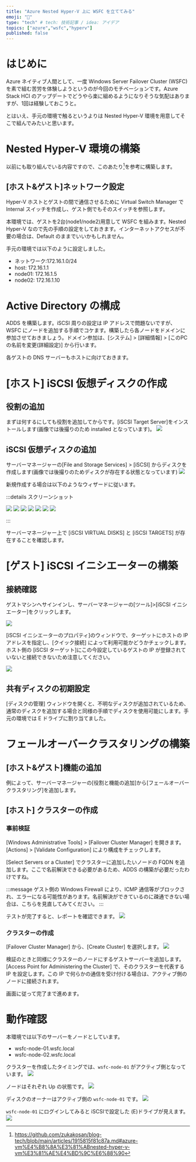 ```yaml
---
title: "Azure Nested Hyper-V 上に WSFC を立ててみる"
emoji: "📝"
type: "tech" # tech: 技術記事 / idea: アイデア
topics: ["azure","wsfc","hyperv"]
published: false
---
```


# はじめに
Azure ネイティブ人間として、一度 Windows Server Failover Cluster (WSFC)を素で組む苦労を体験しようというのが今回のモチベーションです。Azure Stack HCI のアップデートでどうやら楽に組めるようになりそうな気配はありますが、1回は経験しておこうと。

とはいえ、手元の環境で触るというよりは Nested Hyper-V 環境を用意してそこで組んでみたいと思います。

# Nested Hyper-V 環境の構築
以前にも取り組んでいる内容ですので、このあたり[^1]を参考に構築します。
[^1]:https://github.com/zukakosan/blog-tech/blob/main/articles/1915815f81c87a.md#azure-vm%E4%B8%8A%E3%81%ABnested-hyper-v-vm%E3%81%AE%E4%BD%9C%E6%88%90

## [ホスト&ゲスト]ネットワーク設定

Hyper-V ホストとゲストの間で通信させるために Virtual Switch Manager で Internal スイッチを作成し、ゲスト側でもそのスイッチを参照します。

本環境では、ゲストを2台(node1/node2)用意して WSFC を組みます。Nested Hyper-V なので先の手順の設定をしておきます。インターネットアクセスが不要の場合は、Default のままでいいかもしれません。

手元の環境では以下のように設定しました。
- ネットワーク:172.16.1.0/24
- host: 172.16.1.1
- node01: 172.16.1.5
- node02: 172.16.1.10

# Active Directory の構成
ADDS を構築します。iSCSI 周りの設定は IP アドレスで問題ないですが、WSFC にノードを追加する手順でコケます。構築したら各ノードをドメインに参加させておきましょう。ドメイン参加は、[システム] > [詳細情報] > [このPCの名前を変更(詳細設定)] から行います。

各ゲストの DNS サーバーもホストに向けておきます。

# [ホスト] iSCSI 仮想ディスクの作成

## 役割の追加
まずは何するにしても役割を追加してからです。[iSCSI Target Server]をインストールします(画像では後撮りのため installed となっています)。
![](/images/20240207-wsfc/01.png)

## iSCSI 仮想ディスクの追加
サーバーマネージャーの[File and Storage Services] > [iSCSI] からディスクを作成します(画像では後撮りのためディスクが存在する状態となっています)
![](/images/20240207-wsfc/02.png)

新規作成する場合は以下のようなウィザードに従います。

:::details スクリーンショット

![](/images/20240207-wsfc/03.png)
![](/images/20240207-wsfc/04.png)
![](/images/20240207-wsfc/05.png)
![](/images/20240207-wsfc/06.png)
![](/images/20240207-wsfc/07.png)
![](/images/20240207-wsfc/08.png)
![](/images/20240207-wsfc/09.png)

:::

サーバーマネージャー上で [iSCSI VIRTUAL DISKS] と [iSCSI TARGETS] が存在することを確認します。

# [ゲスト] iSCSI イニシエーターの構築

## 接続確認
ゲストマシンへサインインし、サーバーマネージャーの[ツール]>[iSCSI イニシエーター]をクリックします。

![](/images/20240207-wsfc/10.png)

[iSCSI イニシエーターのプロパティ]のウィンドウで、ターゲットにホストの IP アドレスを指定し、[クイック接続] によって利用可能かどうかチェックします。ホスト側の [iSCSI ターゲット]にこの今設定しているゲストの IP が登録されていないと接続できないため注意してください。

![](/images/20240207-wsfc/11.png)

## 共有ディスクの初期設定
[ディスクの管理] ウィンドウを開くと、不明なディスクが追加されているため、通常のディスクを追加する場合と同様の手順でディスクを使用可能にします。手元の環境では E ドライブに割り当てました。

# フェールオーバークラスタリングの構築

## [ホスト&ゲスト]機能の追加
例によって、サーバーマネージャーの[役割と機能の追加]から[フェールオーバークラスタリング]を追加します。

## [ホスト] クラスターの作成

### 事前検証
[Windows Administrative Tools] > [Failover Cluster Manager] を開きます。[Actions] > [Validate Configuration] により構成をチェックします。

[Select Servers or a Cluster] でクラスターに追加したいノードの FQDN を追加します。ここで名前解決できる必要があるため、ADDS の構築が必要だったわけですね。

:::message
ゲスト側の Windows Firewall により、ICMP 通信等がブロックされ、エラーになる可能性があります。名前解決ができているのに疎通できない場合は、こちらを見直してみてください。
:::

テストが完了すると、レポートを確認できます。
![](/images/20240207-wsfc/12.png)

### クラスターの作成
[Failover Cluster Manager] から、[Create Cluster] を選択します。
![](/images/20240207-wsfc/13.png)

検証のときと同様にクラスターのノードにするゲストサーバーを追加します。[Access Point for Administering the Cluster] で、そのクラスターを代表する IP を設定します。この IP で何らかの通信を受け付ける場合は、アクティブ側のノードに接続されます。

画面に従って完了まで進めます。

# 動作確認
本環境では以下のサーバーをノードとしています。
- wsfc-node-01.wsfc.local
- wsfc-node-02.wsfc.local

クラスターを作成したタイミングでは、`wsfc-node-01` がアクティブ側となっています。
![](/images/20240207-wsfc/14.png)

ノードはそれぞれ Up の状態です。
![](/images/20240207-wsfc/15.png)

ディスクのオーナーはアクティブ側の `wsfc-node-01` です。
![](/images/20240207-wsfc/16.png)

`wsfc-node-01` にログインしてみると iSCSIで設定した (E)ドライブが見えます。
![](/images/20240207-wsfc/17.png)
